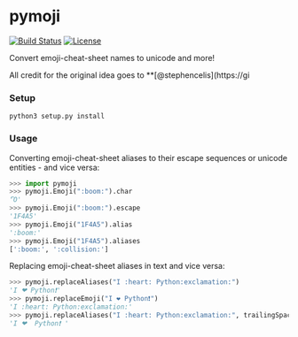 pymoji
======

[![Build Status](http://img.shields.io/travis/KoffeinFlummi/pymoji.svg)](https://travis-ci.org/KoffeinFlummi/pymoji) [![License](http://img.shields.io/badge/license-MIT-red.svg)](https://github.com/KoffeinFlummi/pymoji/blob/master/LICENSE)

Convert emoji-cheat-sheet names to unicode and more!

All credit for the original idea goes to **[@stephencelis](https://gi


### Setup

```
python3 setup.py install
```


### Usage

Converting emoji-cheat-sheet aliases to their escape sequences or unicode entities - and vice versa:

```python
>>> import pymoji
>>> pymoji.Emoji(":boom:").char
'Ὂ'
>>> pymoji.Emoji(":boom:").escape
'1F4A5'
>>> pymoji.Emoji("1F4A5").alias
':boom:'
>>> pymoji.Emoji("1F4A5").aliases
[':boom:', ':collision:']
```

Replacing emoji-cheat-sheet aliases in text and vice versa:

```python
>>> pymoji.replaceAliases("I :heart: Python:exclamation:")
'I ❤ Python❗'
>>> pymoji.replaceEmoji("I ❤ Python❗")
'I :heart: Python:exclamation:'
>>> pymoji.replaceAliases("I :heart: Python:exclamation:", trailingSpaces=1)
'I ❤  Python❗ '
```
